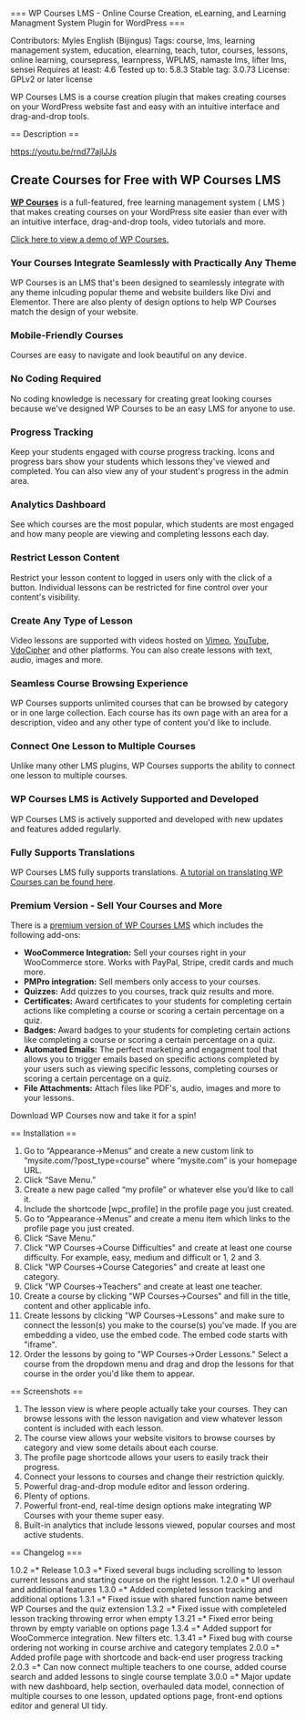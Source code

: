 === WP Courses LMS - Online Course Creation, eLearning, and Learning Managment System Plugin for WordPress ===

Contributors: Myles English (Bijingus)
Tags: course, lms, learning management system, education, elearning, teach, tutor, courses, lessons, online learning, coursepress, learnpress, WPLMS, namaste lms, lifter lms, sensei
Requires at least: 4.6
Tested up to: 5.8.3
Stable tag: 3.0.73
License: GPLv2 or later license

WP Courses LMS is a course creation plugin that makes creating courses on your WordPress website fast and easy with an intuitive interface and drag-and-drop tools.

== Description ==

https://youtu.be/rnd77ajlJJs

<h2>Create Courses for Free with WP Courses LMS</h2>

<strong><a href="https://wpcoursesplugin.com">WP Courses</a></strong> is a full-featured, free learning management system ( LMS ) that makes creating courses on your WordPress site easier than ever with an intuitive interface, drag-and-drop tools, video tutorials and more.

<a href="https://wpcoursesplugin.com/course/">Click here to view a demo of WP Courses.</a>

<h3>Your Courses Integrate Seamlessly with Practically Any Theme</h3>

WP Courses is an LMS that's been designed to seamlessly integrate with any theme inlcuding popular theme and website builders like Divi and Elementor.  There are also plenty of design options to help WP Courses match the design of your website.

<h3>Mobile-Friendly Courses</h3>

Courses are easy to navigate and look beautiful on any device.

<h3>No Coding Required</h3>

No coding knowledge is necessary for creating great looking courses because we've designed WP Courses to be an easy LMS for anyone to use.

<h3>Progress Tracking</h3>

Keep your students engaged with course progress tracking.  Icons and progress bars show your students which lessons they've viewed and completed.  You can also view any of your student's progress in the admin area.

<h3>Analytics Dashboard</h3>

See which courses are the most popular, which students are most engaged and how many people are viewing and completing lessons each day.

<h3>Restrict Lesson Content</h3>

Restrict your lesson content to logged in users only with the click of a button.  Individual lessons can be restricted for fine control over your content's visibility.

<h3>Create Any Type of Lesson</h3>

Video lessons are supported with videos hosted on <a href="https://vimeo.com/">Vimeo</a>, <a href="https://youtube.com">YouTube</a>, <a href="https://www.vdocipher.com/">VdoCipher</a> and other platforms.  You can also create lessons with text, audio, images and more.

<h3>Seamless Course Browsing Experience</h3>

WP Courses supports unlimited courses that can be browsed by category or in one large collection.  Each course has its own page with an area for a description, video and any other type of content you'd like to include.

<h3>Connect One Lesson to Multiple Courses</h3>

Unlike many other LMS plugins, WP Courses supports the ability to connect one lesson to multiple courses.

<h3>WP Courses LMS is Actively Supported and Developed</h3>

WP Courses LMS is actively supported and developed with new updates and features added regularly.

<h3>Fully Supports Translations</h3>

WP Courses LMS fully supports translations.  <a href="https://wpcoursesplugin.com/lesson/how-to-translate-wp-courses/">A tutorial on translating WP Courses can be found here</a>.

<h3>Premium Version - Sell Your Courses and More</h3>

There is a <a href="https://wpcoursesplugin.com/wp-courses-premium">premium version of WP Courses LMS</a> which includes the following add-ons:

<ul>
	<li><b>WooCommerce Integration:</b> Sell your courses right in your WooCommerce store.  Works with PayPal, Stripe, credit cards and much more.</li>
	<li><b>PMPro integration:</b> Sell members only access to your courses.</li>
	<li><b>Quizzes:</b> Add quizzes to you courses, track quiz results and more.</li>
	<li><b>Certificates:</b> Award certificates to your students for completing certain actions like completing a course or scoring a certain percentage on a quiz.</li>
	<li><b>Badges:</b> Award badges to your students for completing certain actions like completing a course or scoring a certain percentage on a quiz.</li>
	<li><b>Automated Emails:</b> The perfect marketing and engagment tool that allows you to trigger emails based on specific actions completed by your users such as viewing specific lessons, completing courses or scoring a certain percentage on a quiz.</li>
	<li><b>File Attachments:</b> Attach files like PDF's, audio, images and more to your lessons.</li>
</ul>

Download WP Courses now and take it for a spin!

== Installation ==

1. Go to “Appearance->Menus” and create a new custom link to “mysite.com/?post_type=course” where “mysite.com” is your homepage URL.
2. Click “Save Menu.”
3. Create a new page called “my profile” or whatever else you’d like to call it.
4. Include the shortcode [wpc_profile] in the profile page you just created.
5. Go to “Appearance->Menus” and create a menu item which links to the profile page you just created.
6. Click “Save Menu.”
7. Click "WP Courses->Course Difficulties" and create at least one course difficulty.  For example, easy, medium and difficult or 1, 2 and 3.
8. Click "WP Courses->Course Categories" and create at least one category.
9. Click "WP Courses->Teachers" and create at least one teacher.
10. Create a course by clicking "WP Courses->Courses" and fill in the title, content and other applicable info.
11. Create lessons by clicking "WP Courses->Lessons" and make sure to connect the lesson(s) you make to the course(s) you've made.  If you are embedding a video, use the embed code.  The embed code starts with "iframe".
11. Order the lessons by going to "WP Courses->Order Lessons."  Select a course from the dropdown menu and drag and drop the lessons for that course in the order you'd like them to appear.

== Screenshots ==

1. The lesson view is where people actually take your courses.  They can browse lessons with the lesson navigation and view whatever lesson content is included with each lesson.
2. The course view allows your website visitors to browse courses by category and view some details about each course. 
3. The profile page shortcode allows your users to easily track their progress.
4. Connect your lessons to courses and change their restriction quickly.
5. Powerful drag-and-drop module editor and lesson ordering.
6. Plenty of options.
7. Powerful front-end, real-time design options make integrating WP Courses with your theme super easy.
8. Built-in analytics that include lessons viewed, popular courses and most active students.

== Changelog === 

1.0.2 =* Release
1.0.3 =* Fixed several bugs including scrolling to lesson current lessons and starting course on the right lesson.
1.2.0 =* UI overhaul and additional features
1.3.0 =* Added completed lesson tracking and additional options
1.3.1 =* Fixed issue with shared function name between WP Courses and the quiz extension
1.3.2 =* Fixed issue with completeled lesson tracking throwing error when empty
1.3.21 =* Fixed error being thrown by empty variable on options page
1.3.4 =* Added support for WooCommerce integration.  New filters etc.
1.3.41 =* Fixed bug with course ordering not working in course archive and category templates
2.0.0 =* Added profile page with shortcode and back-end user progress tracking
2.0.3 =* Can now connect multiple teachers to one course, added course search and added lessons to single course template
3.0.0 =* Major update with new dashboard, help section, overhauled data model, connection of multiple courses to one lesson, updated options page, front-end options editor and general UI tidy.